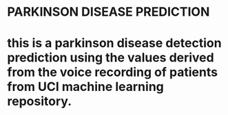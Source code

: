 # PARKINSON DISEASE PREDICTION
# this is a parkinson disease detection prediction using the values derived from the voice recording of patients from UCI machine learning repository.
